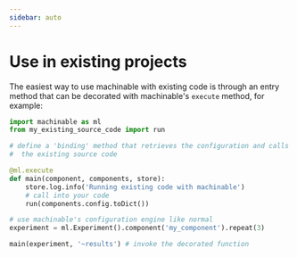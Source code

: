 ```yaml
---
sidebar: auto
---
```


# Use in existing projects

The easiest way to use machinable with existing code is through an entry method that can be decorated with machinable's ``execute`` method, for example: 

```python
import machinable as ml
from my_existing_source_code import run

# define a 'binding' method that retrieves the configuration and calls into 
#  the existing source code

@ml.execute
def main(component, components, store):
    store.log.info('Running existing code with machinable')
    # call into your code
    run(components.config.toDict())

# use machinable's configuration engine like normal 
experiment = ml.Experiment().component('my_component').repeat(3)

main(experiment, '~results') # invoke the decorated function
